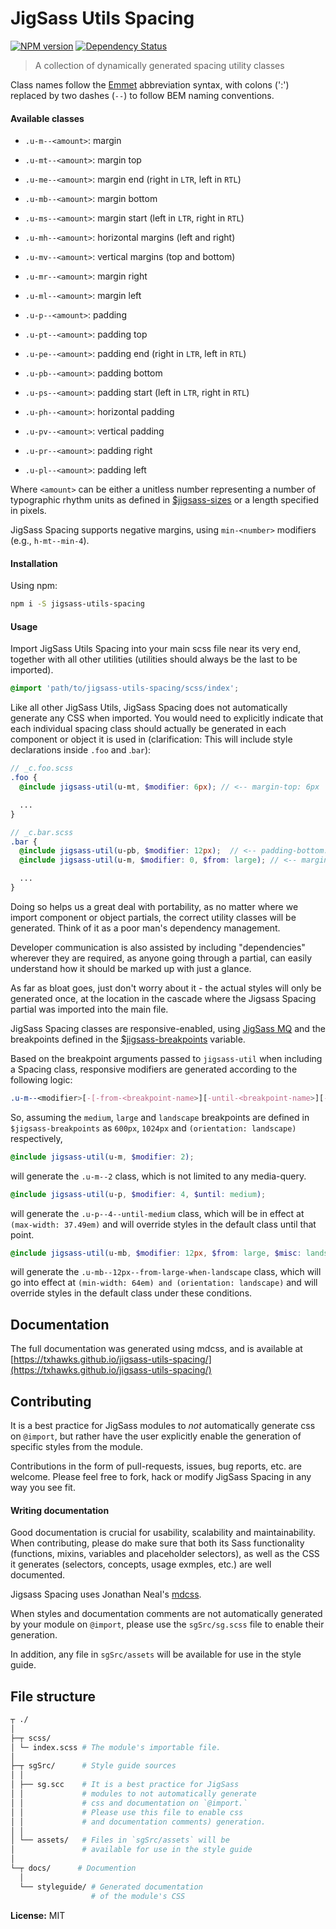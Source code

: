 # JigSass Utils Spacing
[![NPM version][npm-image]][npm-url]  [![Dependency Status][daviddm-image]][daviddm-url]   

 > A collection of dynamically generated spacing utility classes

Class names follow the [Emmet](http://docs.emmet.io/cheat-sheet/) abbreviation
syntax, with colons (':') replaced by two dashes (`--`) to follow BEM naming
conventions.

#### Available classes

  - `.u-m--<amount>`: margin
  - `.u-mt--<amount>`: margin top
  - `.u-me--<amount>`: margin end (right in `LTR`, left in `RTL`)
  - `.u-mb--<amount>`: margin bottom
  - `.u-ms--<amount>`: margin start (left in `LTR`, right in `RTL`)
  - `.u-mh--<amount>`: horizontal margins (left and right)
  - `.u-mv--<amount>`: vertical margins (top and bottom)
  - `.u-mr--<amount>`: margin right
  - `.u-ml--<amount>`: margin left

  - `.u-p--<amount>`: padding
  - `.u-pt--<amount>`: padding top
  - `.u-pe--<amount>`: padding end (right in `LTR`, left in `RTL`)
  - `.u-pb--<amount>`: padding bottom
  - `.u-ps--<amount>`: padding start (left in `LTR`, right in `RTL`)
  - `.u-ph--<amount>`: horizontal padding
  - `.u-pv--<amount>`: vertical padding
  - `.u-pr--<amount>`: padding right
  - `.u-pl--<amount>`: padding left


Where `<amount>` can be either a unitless number representing a number of
typographic rhythm units as defined in
[$jigsass-sizes](https://txhawks.github.io/jigsass-tools-typography/#variable-jigsass-sizes)
or a length specified in pixels.

JigSass Spacing supports negative margins, using `min-<number>` modifiers 
(e.g., `h-mt--min-4`).

#### Installation

Using npm:

```sh
npm i -S jigsass-utils-spacing
```

#### Usage
Import JigSass Utils Spacing into your main scss file near its very end, together with all
other utilities (utilities should always be the last to be imported).

```scss
@import 'path/to/jigsass-utils-spacing/scss/index';
```

Like all other JigSass Utils, JigSass Spacing does not automatically generate any CSS
when imported. You would need to explicitly indicate that each individual spacing
class should actually be generated in each component or object it is used in
(clarification: This will include style declarations inside `.foo` and .`bar`):

```scss
// _c.foo.scss
.foo {
  @include jigsass-util(u-mt, $modifier: 6px); // <-- margin-top: 6px

  ...
}
```

```scss
// _c.bar.scss
.bar {
  @include jigsass-util(u-pb, $modifier: 12px);  // <-- padding-bottom: 12px
  @include jigsass-util(u-m, $modifier: 0, $from: large); // <-- margin: 0 from large bp and on.

  ...
}
```

Doing so helps us a great deal with portability, as no matter where we import component or object
partials, the correct utility classes will be generated. Think of it as a poor man's dependency
management.

Developer communication is also assisted by including "dependencies" wherever they are required,
as anyone going through a partial, can easily understand how it should be marked up with just a
glance.

As far as bloat goes, just don't worry about it - the actual styles will only be generated once,
at the location in the cascade where the Jigsass Spacing partial was imported into the main file.


JigSass Spacing classes are responsive-enabled, using [JigSass MQ](https://txhawks.github.io/jigsass-tools-mq/)
and the breakpoints defined in the [$jigsass-breakpoints](https://txhawks.github.io/jigsass-tools-mq/#variable-jigsass-breakpoints) variable.

Based on the breakpoint arguments passed to `jigsass-util` when including a Spacing class,
responsive modifiers are generated according to the following logic:

```scss
.u-m--<modifier>[-[-from-<breakpoint-name>][-until-<breakpoint-name>][-misc-<breakpoint-name>]]
```

So, assuming the `medium`, `large` and `landscape` breakpoints are defined in `$jigsass-breakpoints`
as `600px`, `1024px` and `(orientation: landscape)` respectively,

```scss
@include jigsass-util(u-m, $modifier: 2);
```
will generate the `.u-m--2` class, which is not limited to any media-query.

```scss
@include jigsass-util(u-p, $modifier: 4, $until: medium);
```

will generate the `.u-p--4--until-medium` class, which will be in effect at
`(max-width: 37.49em)` and will override styles in the default class until that point.

```scss
@include jigsass-util(u-mb, $modifier: 12px, $from: large, $misc: landscape);
```

will generate the `.u-mb--12px--from-large-when-landscape` class, which will go into
effect at `(min-width: 64em) and (orientation: landscape)` and will override styles in the default
class under these  conditions.

## Documentation

The full documentation was generated using mdcss, and is available at 
[https://txhawks.github.io/jigsass-utils-spacing/](https://txhawks.github.io/jigsass-utils-spacing/)

## Contributing

It is a best practice for JigSass modules to *not* automatically generate css on `@import`, but 
rather have the user explicitly enable the generation of specific styles from the module.

Contributions in the form of pull-requests, issues, bug reports, etc. are welcome.
Please feel free to fork, hack or modify JigSass Spacing in any way you see fit.

#### Writing documentation

Good documentation is crucial for usability, scalability and maintainability. When 
contributing, please do make sure that both its Sass functionality (functions, mixins, 
variables and placeholder selectors), as well as the CSS it generates (selectors, 
concepts, usage exmples, etc.) are well documented.

Jigsass Spacing uses Jonathan Neal's [mdcss](//github.com/jonathantneal/mdcss).

When styles and documentation comments are not automatically generated by your module on `@import`,
please use the `sgSrc/sg.scss` file to enable their generation.

In addition, any file in `sgSrc/assets` will be available for use in the style guide.



## File structure
```bash
┬ ./
│
├─┬ scss/ 
│ └─ index.scss # The module's importable file.
│
├─┬ sgSrc/      # Style guide sources
│ │
│ ├── sg.scc    # It is a best practice for JigSass 
│ │             # modules to not automatically generate 
│ │             # css and documentation on `@import.` 
│ │             # Please use this file to enable css
│ │             # and documentation comments) generation.
│ │
│ └── assets/   # Files in `sgSrc/assets` will be 
│               # available for use in the style guide
│
└─┬ docs/      # Documention
  │
  └── styleguide/ # Generated documentation 
                  # of the module's CSS
```

**License:** MIT



[npm-image]: https://badge.fury.io/js/jigsass-utils-spacing.svg
[npm-url]: https://npmjs.org/package/jigsass-utils-spacing

[daviddm-image]: https://david-dm.org/TxHawks/jigsass-utils-spacing.svg?theme=shields.io
[daviddm-url]: https://david-dm.org/TxHawks/jigsass-utils-spacing
